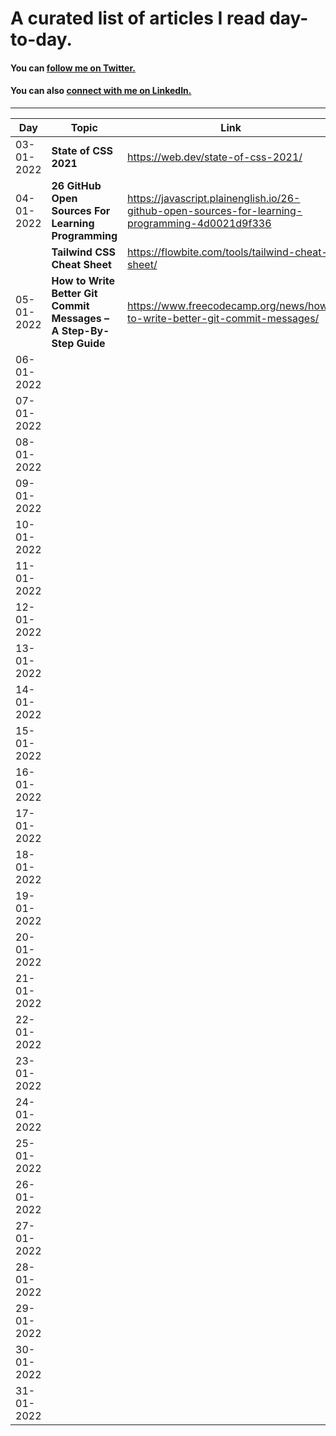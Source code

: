 # A curated list of articles I read day-to-day.

#### You can [follow me on Twitter.](https://twitter.com/syedsohan27)
#### You can also [connect with me on LinkedIn.](https://www.linkedin.com/in/syedsohan)

------------------------------------------------------------------------

| Day           | Topic         | Link          |
| ------------- | ------------- | ------------- |
| 03-01-2022    | **State of CSS 2021** | https://web.dev/state-of-css-2021/ |
| 04-01-2022    | **26 GitHub Open Sources For Learning Programming** | https://javascript.plainenglish.io/26-github-open-sources-for-learning-programming-4d0021d9f336 |
|               | **Tailwind CSS Cheat Sheet** | https://flowbite.com/tools/tailwind-cheat-sheet/ |
| 05-01-2022    | **How to Write Better Git Commit Messages – A Step-By-Step Guide** | https://www.freecodecamp.org/news/how-to-write-better-git-commit-messages/ |
| 06-01-2022    ||
| 07-01-2022    ||
| 08-01-2022    ||
| 09-01-2022    ||
| 10-01-2022    ||
| 11-01-2022    ||
| 12-01-2022    ||
| 13-01-2022    ||
| 14-01-2022    ||
| 15-01-2022    ||
| 16-01-2022    ||
| 17-01-2022    ||
| 18-01-2022    ||
| 19-01-2022    ||
| 20-01-2022    ||
| 21-01-2022    ||
| 22-01-2022    ||
| 23-01-2022    ||
| 24-01-2022    ||
| 25-01-2022    ||
| 26-01-2022    ||
| 27-01-2022    ||
| 28-01-2022    ||
| 29-01-2022    ||
| 30-01-2022    ||
| 31-01-2022    ||
